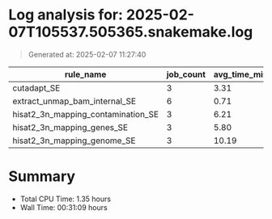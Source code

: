 # Log analysis for: 2025-02-07T105537.505365.snakemake.log
> Generated at: 2025-02-07 11:27:40

| rule_name                          | job_count | avg_time_min | total_time_min | threads |
| ---------------------------------- | --------- | ------------ | -------------- | ------- |
| cutadapt_SE                        | 3         | 3.31         | 9.93           | 36      |
| extract_unmap_bam_internal_SE      | 6         | 0.71         | 4.28           | 4       |
| hisat2_3n_mapping_contamination_SE | 3         | 6.21         | 18.62          | 10      |
| hisat2_3n_mapping_genes_SE         | 3         | 5.80         | 17.40          | 10      |
| hisat2_3n_mapping_genome_SE        | 3         | 10.19        | 30.58          | 26      |

# Summary 
* Total CPU Time: 1.35 hours
* Wall Time: 00:31:09 hours
